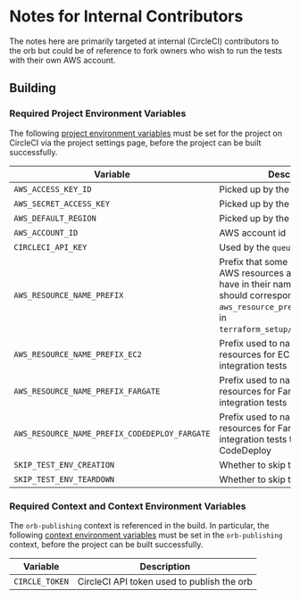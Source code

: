 # Notes for Internal Contributors

The notes here are primarily targeted at internal (CircleCI) contributors to the orb but could be of reference to fork owners who wish to run the tests with their own AWS account.

## Building

### Required Project Environment Variables

The following [project environment variables](https://circleci.com/docs/2.0/env-vars/#setting-an-environment-variable-in-a-project) must be set for the project on CircleCI via the project settings page, before the project can be built successfully.

| Variable                       | Description                           |
| -------------------------------| --------------------------------------|
| `AWS_ACCESS_KEY_ID`            | Picked up by the AWS CLI              |
| `AWS_SECRET_ACCESS_KEY`        | Picked up by the AWS CLI              |
| `AWS_DEFAULT_REGION`           | Picked up by the AWS CLI              |
| `AWS_ACCOUNT_ID`               | AWS account id                        |
| `CIRCLECI_API_KEY`             | Used by the `queue` orb               |
| `AWS_RESOURCE_NAME_PREFIX`     | 	Prefix that some of the required AWS resources are assumed to have in their names. The value should correspond to the `aws_resource_prefix` variable value in `terraform_setup/terraform.tfvars`.    |
| `AWS_RESOURCE_NAME_PREFIX_EC2` | Prefix used to name AWS resources for EC2 launch type integration tests                                        |
| `AWS_RESOURCE_NAME_PREFIX_FARGATE` | Prefix used to name AWS resources for Fargate launch type integration tests                               |
| `AWS_RESOURCE_NAME_PREFIX_CODEDEPLOY_FARGATE` | Prefix used to name AWS resources for Fargate launch type integration tests that use CodeDeploy |
| `SKIP_TEST_ENV_CREATION`       | Whether to skip test env setup        |
| `SKIP_TEST_ENV_TEARDOWN`       | Whether to skip test env teardown     |

### Required Context and Context Environment Variables

The `orb-publishing` context is referenced in the build. In particular, the following [context environment variables](https://circleci.com/docs/2.0/env-vars/#setting-an-environment-variable-in-a-context) must be set in the `orb-publishing` context, before the project can be built successfully.

| Variable                       | Description                      |
| -------------------------------| ---------------------------------|
| `CIRCLE_TOKEN`                 | CircleCI API token used to publish the orb  |
